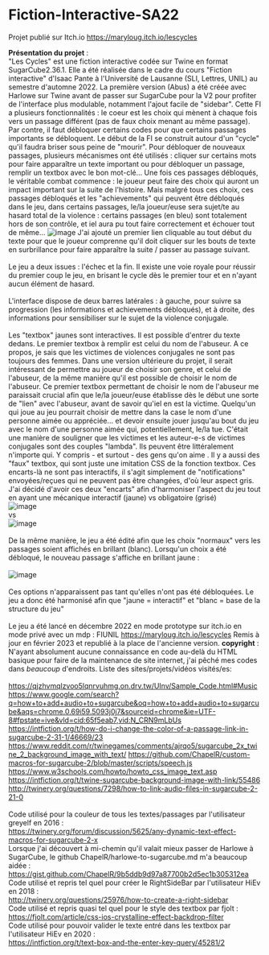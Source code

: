 # Fiction-Interactive-SA22

Projet publié sur Itch.io 
https://maryloug.itch.io/lescycles

<b>Présentation du projet</b> : <br>
"Les Cycles" est une fiction interactive codée sur Twine en format SugarCube2.36.1. Elle a été réalisée dans le cadre du cours "Fiction interactive" d'Isaac Pante à l'Université de Lausanne (SLI, Lettres, UNIL) au semestre d'automne 2022. 
La première version (Abus) a été créée avec Harlowe sur Twine avant de passer sur SugarCube pour la V2 pour profiter de l'interface plus modulable, notamment l'ajout facile de "sidebar". 
Cette FI a plusieurs fonctionnalités : le coeur est les choix qui mènent à chaque fois vers un passage différent (pas de faux choix menant au même passage). Par contre, il faut débloquer certains codes pour que certains passages importants se débloquent. Le début de la FI se construit autour d'un "cycle" qu'il faudra briser sous peine de "mourir". Pour débloquer de nouveaux passages, plusieurs mécanismes ont été utilisés : cliquer sur certains mots pour faire apparaître un texte important ou pour débloquer un passage, remplir un textbox avec le bon mot-clé... 
Une fois ces passages débloqués, le véritable combat commence : le joueur peut faire des choix qui auront un impact important sur la suite de l'histoire. Mais malgré tous ces choix, ces passages débloqués et les "achievements" qui peuvent être débloqués dans le jeu, dans certains passages, le/la joueur/euse sera sujet/te au hasard total de la violence : certains passages (en bleu) sont totalement hors de son contrôle, et iel aura pu tout faire correctement et échouer tout de même... 
![image](https://user-images.githubusercontent.com/114563068/214649285-a0883d02-14da-4bf5-b69a-559bd5b5a4d7.png)
J'ai ajouté un premier lien cliquable au tout début du texte pour que le joueur comprenne qu'il doit cliquer sur les bouts de texte en surbrillance pour faire apparaître la suite / passer au passage suivant.
<br><br>Le jeu a deux issues : l'échec et la fin. Il existe une voie royale pour réussir du premier coup le jeu, en brisant le cycle dès le premier tour et en n'ayant aucun élément de hasard.
<br><br>L'interface dispose de deux barres latérales : à gauche, pour suivre sa progression (les informations et achievements débloqués), et à droite, des informations pour sensibiliser sur le sujet de la violence conjugale. 
<br><br>Les "textbox" jaunes sont interactives. Il est possible d'entrer du texte dedans. Le premier textbox à remplir est celui du nom de l'abuseur. A ce propos, je sais que les victimes de violences conjugales ne sont pas toujours des femmes. Dans une version ultérieure du projet, il serait intéressant de permettre au joueur de choisir son genre, et celui de l'abuseur, de la même manière qu'il est possible de choisir le nom de l'abuseur. Ce premier textbox permettant de choisir le nom de l'abuseur me paraissait crucial afin que le/la joueur/euse établisse dès le début une sorte de "lien" avec l'abuseur, avant de savoir qu'iel en est la victime. Quelqu'un qui joue au jeu pourrait choisir de mettre dans la case le nom d'une personne aimée ou appréciée... et devoir ensuite jouer jusqu'au bout du jeu avec le nom d'une personne aimée qui, potentiellement, le/la tue. C'était une manière de souligner que les victimes et les auteur-e-s de victimes conjugales sont des couples "lambda". Ils peuvent être littéralement n'importe qui. Y compris - et surtout - des gens qu'on aime .
Il y a aussi des "faux" textbox, qui sont juste une imitation CSS de la fonction textbox. Ces encarts-là ne sont pas interactifs, il s'agit simplement de "notifications" envoyées/reçues qui ne peuvent pas être changées, d'où leur aspect gris. J'ai décidé d'avoir ces deux "encarts" afin d'harmoniser l'aspect du jeu tout en ayant une mécanique interactif (jaune) vs obligatoire (grisé) 
<br>![image](https://user-images.githubusercontent.com/114563068/215530830-635474ea-44b0-4b7d-8f89-62df6c38ef77.png)
<br>vs
<br>![image](https://user-images.githubusercontent.com/114563068/215530961-b303da61-1a43-42e6-9c42-6052f999b7fd.png)
<br><br>De la même manière, le jeu a été édité afin que les choix "normaux" vers les passages soient affichés en brillant (blanc). 
Lorsqu'un choix a été débloqué, le nouveau passage s'affiche en brillant jaune : 
<br><br>![image](https://user-images.githubusercontent.com/114563068/214645720-91989aeb-997e-48c8-a663-5a1473c2ff0b.png)
<br><br>Ces options n'apparaissent pas tant qu'elles n'ont pas été débloquées. 
Le jeu a donc été harmonisé afin que "jaune = interactif" et "blanc = base de la structure du jeu"
<br><br>Le jeu a été lancé en décembre 2022 en mode prototype sur itch.io en mode privé avec un mdp : FIUNIL
https://maryloug.itch.io/lescycles
Remis à jour en février 2023 et republié à la place de l'ancienne version. 
<b>copyright</b> : 
N'ayant absolument aucune connaissance en code au-delà du HTML basique pour faire de la maintenance de site internet, j'ai pêché mes codes dans <i>beaucoup</i> d'endroits. Liste des sites/projets/vidéos visités/es: 
  <br><br> 
 https://qjzhvmqlzvoo5lqnrvuhmg.on.drv.tw/UInv/Sample_Code.html#Music
 https://www.google.com/search?q=how+to+add+audio+to+sugarcube&oq=how+to+add+audio+to+sugarcube&aqs=chrome.0.69i59.5093j0j7&sourceid=chrome&ie=UTF-8#fpstate=ive&vld=cid:65f5eab7,vid:N_CRN9mLbUs
  https://intfiction.org/t/how-do-i-change-the-color-of-a-passage-link-in-sugarcube-2-31-1/46669/23
  https://www.reddit.com/r/twinegames/comments/ajrqo5/sugarcube_2x_twine_2_background_image_with_text/
  https://github.com/ChapelR/custom-macros-for-sugarcube-2/blob/master/scripts/speech.js
  https://www.w3schools.com/howto/howto_css_image_text.asp
  https://intfiction.org/t/twine-sugarcube-background-image-with-link/55486
  http://twinery.org/questions/7298/how-to-link-audio-files-in-sugarcube-2-21-0
  <br><br>
  Code utilisé pour la couleur de tous les textes/passages par l'utilisateur greyelf en 2016 : <br>
  https://twinery.org/forum/discussion/5625/any-dynamic-text-effect-macros-for-sugarcube-2-x <br>
  Lorsque j'ai découvert à mi-chemin qu'il valait mieux passer de Harlowe à SugarCube, le github ChapelR/harlowe-to-sugarcube.md m'a beaucoup aidée : <br>
  https://gist.github.com/ChapelR/9b5ddb9d97a87700b2d5ec1b305312ea <br>
  Code utilisé et repris tel quel pour créer le RightSideBar par l'utilisateur HiEv en 2018 : <br>
  http://twinery.org/questions/25976/how-to-create-a-right-sidebar <br>
  Code utilisé et repris quasi tel quel pour le style des textbox par fjolt : <br>
  https://fjolt.com/article/css-ios-crystalline-effect-backdrop-filter <br>
  Code utilisé pour pouvoir valider le texte entré dans les textbox par l'utilisateur HiEv en 2020 : <br>
  https://intfiction.org/t/text-box-and-the-enter-key-query/45281/2 <br>
